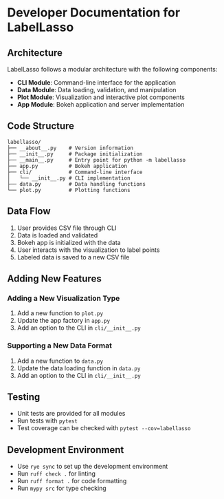 # Developer Documentation for LabelLasso

## Architecture

LabelLasso follows a modular architecture with the following components:

- **CLI Module**: Command-line interface for the application
- **Data Module**: Data loading, validation, and manipulation
- **Plot Module**: Visualization and interactive plot components
- **App Module**: Bokeh application and server implementation

## Code Structure

```
labellasso/
├── __about__.py    # Version information
├── __init__.py     # Package initialization
├── __main__.py     # Entry point for python -m labellasso
├── app.py          # Bokeh application 
├── cli/            # Command-line interface
│   └── __init__.py # CLI implementation
├── data.py         # Data handling functions
└── plot.py         # Plotting functions
```

## Data Flow

1. User provides CSV file through CLI
2. Data is loaded and validated
3. Bokeh app is initialized with the data
4. User interacts with the visualization to label points
5. Labeled data is saved to a new CSV file

## Adding New Features

### Adding a New Visualization Type

1. Add a new function to `plot.py`
2. Update the app factory in `app.py`
3. Add an option to the CLI in `cli/__init__.py`

### Supporting a New Data Format

1. Add a new function to `data.py`
2. Update the data loading function in `data.py`
3. Add an option to the CLI in `cli/__init__.py`

## Testing

- Unit tests are provided for all modules
- Run tests with `pytest`
- Test coverage can be checked with `pytest --cov=labellasso`

## Development Environment

- Use `rye sync` to set up the development environment
- Run `ruff check .` for linting
- Run `ruff format .` for code formatting
- Run `mypy src` for type checking
